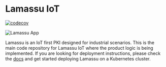 Lamassu IoT
===================
[![codecov](https://codecov.io/gh/lamassuiot/lamassuiot/graph/badge.svg?token=GBZQ1CNYHZ)](https://codecov.io/gh/lamassuiot/lamassuiot)

<img src="https://www.lamassu.io/assets/brand/lamassu-brand.png" alt="Lamassu App" title="Lamassu" />

Lamassu is an IoT first PKI designed for industrial scenarios. This is the main code repository for Lamassu IoT where the product logic is being implemented. If you are looking for deployment instructions, please check the [docs](https://www.lamassu.io/docs/) and get started deploying Lamassu on a Kubernetes cluster.
